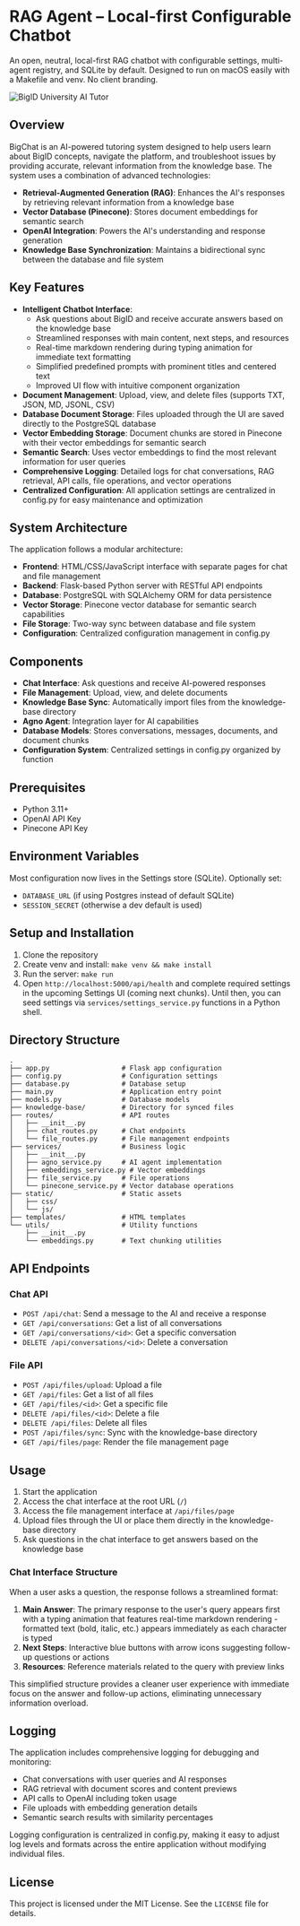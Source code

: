 # RAG Agent – Local-first Configurable Chatbot

An open, neutral, local-first RAG chatbot with configurable settings, multi-agent registry, and SQLite by default. Designed to run on macOS easily with a Makefile and venv. No client branding.

![BigID University AI Tutor](generated-icon.png)

## Overview

BigChat is an AI-powered tutoring system designed to help users learn about BigID concepts, navigate the platform, and troubleshoot issues by providing accurate, relevant information from the knowledge base. The system uses a combination of advanced technologies:

- **Retrieval-Augmented Generation (RAG)**: Enhances the AI's responses by retrieving relevant information from a knowledge base
- **Vector Database (Pinecone)**: Stores document embeddings for semantic search
- **OpenAI Integration**: Powers the AI's understanding and response generation
- **Knowledge Base Synchronization**: Maintains a bidirectional sync between the database and file system

## Key Features

- **Intelligent Chatbot Interface**: 
  - Ask questions about BigID and receive accurate answers based on the knowledge base
  - Streamlined responses with main content, next steps, and resources
  - Real-time markdown rendering during typing animation for immediate text formatting
  - Simplified predefined prompts with prominent titles and centered text
  - Improved UI flow with intuitive component organization
- **Document Management**: Upload, view, and delete files (supports TXT, JSON, MD, JSONL, CSV)
- **Database Document Storage**: Files uploaded through the UI are saved directly to the PostgreSQL database
- **Vector Embedding Storage**: Document chunks are stored in Pinecone with their vector embeddings for semantic search
- **Semantic Search**: Uses vector embeddings to find the most relevant information for user queries
- **Comprehensive Logging**: Detailed logs for chat conversations, RAG retrieval, API calls, file operations, and vector operations
- **Centralized Configuration**: All application settings are centralized in config.py for easy maintenance and optimization

## System Architecture

The application follows a modular architecture:

- **Frontend**: HTML/CSS/JavaScript interface with separate pages for chat and file management
- **Backend**: Flask-based Python server with RESTful API endpoints
- **Database**: PostgreSQL with SQLAlchemy ORM for data persistence
- **Vector Storage**: Pinecone vector database for semantic search capabilities
- **File Storage**: Two-way sync between database and file system
- **Configuration**: Centralized configuration management in config.py

## Components

- **Chat Interface**: Ask questions and receive AI-powered responses
- **File Management**: Upload, view, and delete documents
- **Knowledge Base Sync**: Automatically import files from the knowledge-base directory
- **Agno Agent**: Integration layer for AI capabilities
- **Database Models**: Stores conversations, messages, documents, and document chunks
- **Configuration System**: Centralized settings in config.py organized by function

## Prerequisites

- Python 3.11+
- OpenAI API Key
- Pinecone API Key

## Environment Variables

Most configuration now lives in the Settings store (SQLite). Optionally set:

- `DATABASE_URL` (if using Postgres instead of default SQLite)
- `SESSION_SECRET` (otherwise a dev default is used)

## Setup and Installation

1. Clone the repository
2. Create venv and install: `make venv && make install`
3. Run the server: `make run`
4. Open `http://localhost:5000/api/health` and complete required settings in the upcoming Settings UI (coming next chunks). Until then, you can seed settings via `services/settings_service.py` functions in a Python shell.

## Directory Structure

```
.
├── app.py                  # Flask app configuration
├── config.py               # Configuration settings
├── database.py             # Database setup
├── main.py                 # Application entry point
├── models.py               # Database models
├── knowledge-base/         # Directory for synced files
├── routes/                 # API routes
│   ├── __init__.py
│   ├── chat_routes.py      # Chat endpoints
│   └── file_routes.py      # File management endpoints
├── services/               # Business logic
│   ├── __init__.py
│   ├── agno_service.py     # AI agent implementation
│   ├── embeddings_service.py # Vector embeddings
│   ├── file_service.py     # File operations
│   └── pinecone_service.py # Vector database operations
├── static/                 # Static assets
│   ├── css/
│   └── js/
├── templates/              # HTML templates
└── utils/                  # Utility functions
    ├── __init__.py
    └── embeddings.py       # Text chunking utilities
```

## API Endpoints

### Chat API

- `POST /api/chat`: Send a message to the AI and receive a response
- `GET /api/conversations`: Get a list of all conversations
- `GET /api/conversations/<id>`: Get a specific conversation
- `DELETE /api/conversations/<id>`: Delete a conversation

### File API

- `POST /api/files/upload`: Upload a file
- `GET /api/files`: Get a list of all files
- `GET /api/files/<id>`: Get a specific file
- `DELETE /api/files/<id>`: Delete a file
- `DELETE /api/files`: Delete all files
- `POST /api/files/sync`: Sync with the knowledge-base directory
- `GET /api/files/page`: Render the file management page

## Usage

1. Start the application
2. Access the chat interface at the root URL (`/`)
3. Access the file management interface at `/api/files/page`
4. Upload files through the UI or place them directly in the knowledge-base directory
5. Ask questions in the chat interface to get answers based on the knowledge base

### Chat Interface Structure

When a user asks a question, the response follows a streamlined format:

1. **Main Answer**: The primary response to the user's query appears first with a typing animation that features real-time markdown rendering - formatted text (bold, italic, etc.) appears immediately as each character is typed
2. **Next Steps**: Interactive blue buttons with arrow icons suggesting follow-up questions or actions
3. **Resources**: Reference materials related to the query with preview links

This simplified structure provides a cleaner user experience with immediate focus on the answer and follow-up actions, eliminating unnecessary information overload.

## Logging

The application includes comprehensive logging for debugging and monitoring:
- Chat conversations with user queries and AI responses
- RAG retrieval with document scores and content previews
- API calls to OpenAI including token usage
- File uploads with embedding generation details
- Semantic search results with similarity percentages

Logging configuration is centralized in config.py, making it easy to adjust log levels and formats across the entire application without modifying individual files.

## License

This project is licensed under the MIT License. See the `LICENSE` file for details.